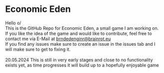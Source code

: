 # Economic Eden

Hello o/<br>
This is the GitHub Repo for Economic Eden, a small game I am working on.<br>
If you like the idea of the game and would like to contribute, feel free to contact me via E-Mail at brndedenginr@brainrot.eu<br>
If you find any issues make sure to create an issue in the issues tab and I will make sure to get to fixing it.<br>
<br>
20.05.2024 This is still in very early stages and close to no functionality exists yet, as time progresses it will build up to a hopefully enjoyable game

